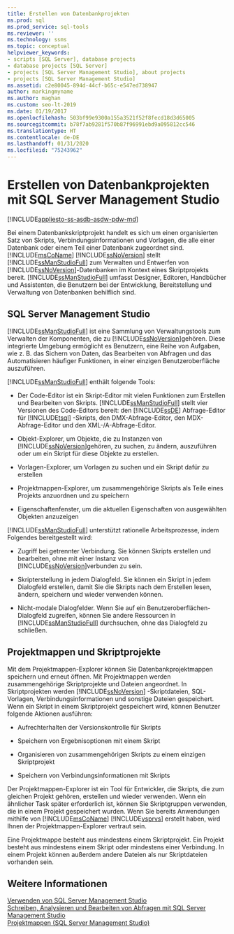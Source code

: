```yaml
---
title: Erstellen von Datenbankprojekten
ms.prod: sql
ms.prod_service: sql-tools
ms.reviewer: ''
ms.technology: ssms
ms.topic: conceptual
helpviewer_keywords:
- scripts [SQL Server], database projects
- database projects [SQL Server]
- projects [SQL Server Management Studio], about projects
- projects [SQL Server Management Studio]
ms.assetid: c2e80045-894d-44cf-b65c-e547ed738947
author: markingmyname
ms.author: maghan
ms.custom: seo-lt-2019
ms.date: 01/19/2017
ms.openlocfilehash: 503bf99e9300a155a3521f52f8fecd18d3d65005
ms.sourcegitcommit: b78f7ab9281f570b87f96991ebd9a095812cc546
ms.translationtype: HT
ms.contentlocale: de-DE
ms.lasthandoff: 01/31/2020
ms.locfileid: "75243962"
---
```

# <a name="build-database-projects-by-using-sql-server-management-studio"></a>Erstellen von Datenbankprojekten mit SQL Server Management Studio

[!INCLUDE[appliesto-ss-asdb-asdw-pdw-md](../includes/appliesto-ss-asdb-asdw-pdw-md.md)]

Bei einem Datenbankskriptprojekt handelt es sich um einen organisierten Satz von Skripts, Verbindungsinformationen und Vorlagen, die alle einer Datenbank oder einem Teil einer Datenbank zugeordnet sind. [!INCLUDE[msCoName](../includes/msconame_md.md)] [!INCLUDE[ssNoVersion](../includes/ssnoversion-md.md)] stellt [!INCLUDE[ssManStudioFull](../includes/ssmanstudiofull-md.md)] zum Verwalten und Entwerfen von [!INCLUDE[ssNoVersion](../includes/ssnoversion-md.md)]-Datenbanken im Kontext eines Skriptprojekts bereit. [!INCLUDE[ssManStudioFull](../includes/ssmanstudiofull-md.md)] umfasst Designer, Editoren, Handbücher und Assistenten, die Benutzern bei der Entwicklung, Bereitstellung und Verwaltung von Datenbanken behilflich sind.  
  
## <a name="sql-server-management-studio"></a>SQL Server Management Studio  
[!INCLUDE[ssManStudioFull](../includes/ssmanstudiofull-md.md)] ist eine Sammlung von Verwaltungstools zum Verwalten der Komponenten, die zu [!INCLUDE[ssNoVersion](../includes/ssnoversion-md.md)]gehören. Diese integrierte Umgebung ermöglicht es Benutzern, eine Reihe von Aufgaben, wie z. B. das Sichern von Daten, das Bearbeiten von Abfragen und das Automatisieren häufiger Funktionen, in einer einzigen Benutzeroberfläche auszuführen.  
  
[!INCLUDE[ssManStudioFull](../includes/ssmanstudiofull-md.md)] enthält folgende Tools:  
  
-   Der Code-Editor ist ein Skript-Editor mit vielen Funktionen zum Erstellen und Bearbeiten von Skripts. [!INCLUDE[ssManStudioFull](../includes/ssmanstudiofull-md.md)] stellt vier Versionen des Code-Editors bereit: den [!INCLUDE[ssDE](../includes/ssde_md.md)] Abfrage-Editor für [!INCLUDE[tsql](../includes/tsql-md.md)] -Skripts, den DMX-Abfrage-Editor, den MDX-Abfrage-Editor und den XML-/A-Abfrage-Editor.  
  
-   Objekt-Explorer, um Objekte, die zu Instanzen von [!INCLUDE[ssNoVersion](../includes/ssnoversion-md.md)]gehören, zu suchen, zu ändern, auszuführen oder um ein Skript für diese Objekte zu erstellen.  
  
-   Vorlagen-Explorer, um Vorlagen zu suchen und ein Skript dafür zu erstellen  
  
-   Projektmappen-Explorer, um zusammengehörige Skripts als Teile eines Projekts anzuordnen und zu speichern  
  
-   Eigenschaftenfenster, um die aktuellen Eigenschaften von ausgewählten Objekten anzuzeigen  
  
[!INCLUDE[ssManStudioFull](../includes/ssmanstudiofull-md.md)] unterstützt rationelle Arbeitsprozesse, indem Folgendes bereitgestellt wird:  
  
-   Zugriff bei getrennter Verbindung. Sie können Skripts erstellen und bearbeiten, ohne mit einer Instanz von [!INCLUDE[ssNoVersion](../includes/ssnoversion-md.md)]verbunden zu sein.  
  
-   Skripterstellung in jedem Dialogfeld. Sie können ein Skript in jedem Dialogfeld erstellen, damit Sie die Skripts nach dem Erstellen lesen, ändern, speichern und wieder verwenden können.  
  
-   Nicht-modale Dialogfelder. Wenn Sie auf ein Benutzeroberflächen-Dialogfeld zugreifen, können Sie andere Ressourcen in [!INCLUDE[ssManStudioFull](../includes/ssmanstudiofull-md.md)] durchsuchen, ohne das Dialogfeld zu schließen.  
  
## <a name="solutions-and-script-projects"></a>Projektmappen und Skriptprojekte  
Mit dem Projektmappen-Explorer können Sie Datenbankprojektmappen speichern und erneut öffnen. Mit Projektmappen werden zusammengehörige Skriptprojekte und Dateien angeordnet. In Skriptprojekten werden [!INCLUDE[ssNoVersion](../includes/ssnoversion-md.md)] -Skriptdateien, SQL-Vorlagen, Verbindungsinformationen und sonstige Dateien gespeichert. Wenn ein Skript in einem Skriptprojekt gespeichert wird, können Benutzer folgende Aktionen ausführen:  
  
-   Aufrechterhalten der Versionskontrolle für Skripts  
  
-   Speichern von Ergebnisoptionen mit einem Skript  
  
-   Organisieren von zusammengehörigen Skripts zu einem einzigen Skriptprojekt  
  
-   Speichern von Verbindungsinformationen mit Skripts  
  
Der Projektmappen-Explorer ist ein Tool für Entwickler, die Skripts, die zum gleichen Projekt gehören, erstellen und wieder verwenden. Wenn ein ähnlicher Task später erforderlich ist, können Sie Skriptgruppen verwenden, die in einem Projekt gespeichert wurden. Wenn Sie bereits Anwendungen mithilfe von [!INCLUDE[msCoName](../includes/msconame_md.md)] [!INCLUDE[vsprvs](../includes/vsprvs-md.md)] erstellt haben, wird Ihnen der Projektmappen-Explorer vertraut sein.  
  
Eine Projektmappe besteht aus mindestens einem Skriptprojekt. Ein Projekt besteht aus mindestens einem Skript oder mindestens einer Verbindung. In einem Projekt können außerdem andere Dateien als nur Skriptdateien vorhanden sein.  
  
## <a name="see-also"></a>Weitere Informationen  
[Verwenden von SQL Server Management Studio](../ssms/use-sql-server-management-studio.md)  
[Schreiben, Analysieren und Bearbeiten von Abfragen mit SQL Server Management Studio](https://msdn.microsoft.com/062051e4-4b77-4969-98ae-d2547c24ce3e)  
[Projektmappen &#40;SQL Server Management Studio&#41;](../ssms/solution/solutions-sql-server-management-studio.md)  
  
